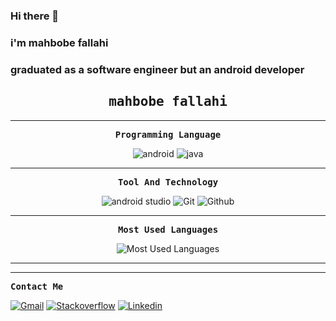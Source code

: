### Hi there 👋
### i'm mahbobe fallahi 
### graduated as a software engineer but an android developer
<p align="center"><h2 align="center"><samp>mahbobe fallahi </samp></h2></p>

<hr>

<p align="center"><samp><strong>Programming Language</strong></samp></p>
<p align="center">
  <img src="https://img.shields.io/badge/-Android-black?style=for-the-badge&logo=android&logoColor=success&logoWidth=30" alt="android" />
  <img src="https://img.shields.io/badge/-Java-9cf?style=for-the-badge&logo=java&logoColor=black&logoWidth=20" alt="java" />
 
</p>
<hr>

<p align="center"><samp><strong>Tool And Technology</strong></samp></p>
<p align="center">
  <img src="https://img.shields.io/badge/-Android%20studio-green?style=for-the-badge&logo=android%20studio&logoColor=gray" alt="android studio" />
  <img src="https://img.shields.io/badge/-git-gray?style=for-the-badge&logo=git" alt="Git" />
  <img src="https://img.shields.io/badge/-Github-black?style=for-the-badge&logo=github" alt="Github" />
  
</p>
<hr>
<p align="center"><samp><strong>Most Used Languages</strong></samp></p>
<p align="center">
  <img src="https://github-readme-stats.vercel.app/api/top-langs/?username=mhb-flh&theme=react&count_private=true&hide_border=true" alt="Most Used Languages" />
</p>
<hr>
<hr>
<p><samp><strong>Contact Me</strong></samp></p>
<p> 
  <a href="https://mhb.fallahi@gmail.com/"><img src="https://img.shields.io/badge/-Gmail-red?style=for-the-badge&logo=gmail&logoColor=white" alt="Gmail" /></a>
  <a href="https://stackoverflow.com/users/9749301/mhb-flh"><img src="https://img.shields.io/badge/-Stackoverflow-white?style=for-the-badge&logo=stackoverflow" alt="Stackoverflow" /></a>
  <a href="https://www.linkedin.com/in/mahbobe-fallahi/"><img src="https://img.shields.io/badge/-Linkedin-blue?style=for-the-badge&logo=linkedin" alt="Linkedin" /></a>
</p>

<!--
**mhb-flh/mhb-flh** is a ✨ _special_ ✨ repository because its `README.md` (this file) appears on your GitHub profile.

Here are some ideas to get you started:

- 🔭 I’m currently working on ...
- 🌱 I’m currently learning ...
- 👯 I’m looking to collaborate on ...
- 🤔 I’m looking for help with ...
- 💬 Ask me about ...
- 📫 How to reach me: ...
- 😄 Pronouns: ...
- ⚡ Fun fact: ...
-->

